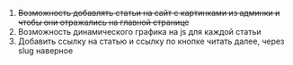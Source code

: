 
1) ~~Возможность добавлять статьи на сайт с картинками из админки и чтобы они отражались на главной странице~~
2) Возможность динамического графика на js для каждой статьи
3) Добавить ссылку на статью и ссылку по кнопке читать далее, через slug наверное